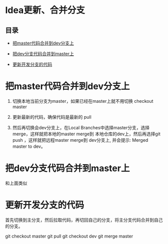 # Idea更新、合并分支

## 目录

*   [把master代码合并到dev分支上](#把master代码合并到dev分支上)

*   [把dev分支代码合并到master上](#把dev分支代码合并到master上)

*   [更新开发分支的代码](#更新开发分支的代码)

# 把master代码合并到dev分支上

1.  切换本地当前分支为master，如果已经在master上就不用切换
    checkout master

2.  更新最新的代码，确保代码是最新的
    pull&#x20;

3.  然后再切换会dev分支上，在Local Branches中选择master分支，选择merge，这样就把本地的master merge到 本地仓库的dev上，然后再选择git push ，这样就把远程master merge到 dev分支上, 并会提示: Merged master to dev。

# 把dev分支代码合并到master上

和上面类似

# 更新开发分支的代码

首先切换到主分支，然后拉取代码，再切回自己的分支，将主分支代码合并到自己的分支。

git checkout master
git pull
git checkout dev
git merge master
